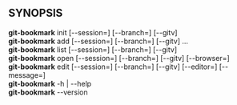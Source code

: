 
## SYNOPSIS

**git-bookmark** init [--session=<name>] [--branch=<name>] [--gitv]  
**git-bookmark** add  [--session=<name>] [--branch=<name>] [--gitv] <url>...  
**git-bookmark** list [--session=<name>] [--branch=<name>] [--gitv]  
**git-bookmark** open [--session=<name>] [--branch=<name>] [--gitv] [--browser=<executable>]  
**git-bookmark** edit [--session=<name>] [--branch=<name>] [--gitv] [--editor=<executable>] [--message=<message>]  
**git-bookmark** -h | --help  
**git-bookmark** --version  
